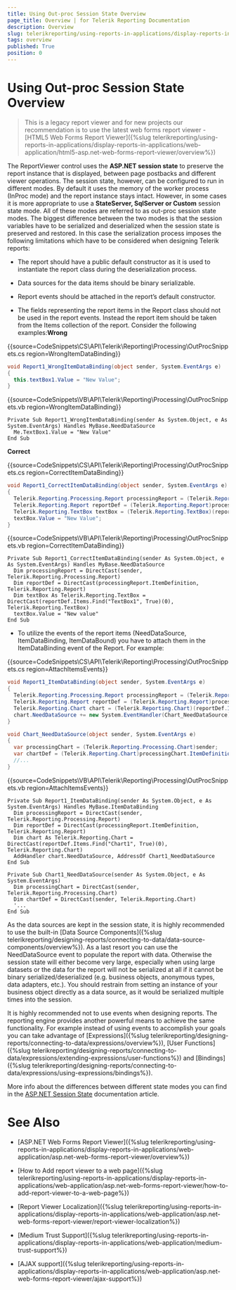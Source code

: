 ```yaml
---
title: Using Out-proc Session State Overview
page_title: Overview | for Telerik Reporting Documentation
description: Overview
slug: telerikreporting/using-reports-in-applications/display-reports-in-applications/web-application/asp.net-web-forms-report-viewer/using-out-proc-session-state/overview
tags: overview
published: True
position: 0
---
```


# Using Out-proc Session State Overview



> This is a legacy report viewer and for new projects our recommendation is to use the latest web forms report viewer -           [HTML5 Web Forms Report Viewer]({%slug telerikreporting/using-reports-in-applications/display-reports-in-applications/web-application/html5-asp.net-web-forms-report-viewer/overview%})

The ReportViewer control uses the __ASP.NET session state__ to preserve the report instance that is displayed,           between page postbacks and different viewer operations. The session state, however, can be configured to run in different modes.           By default it uses the memory of the worker process (InProc mode) and the report instance stays intact. However, in some cases           it is more appropriate to use a __StateServer, SqlServer or Custom__ session state mode. All of these modes are referred to as out-proc           session state modes. The biggest difference between the two modes is that the session variables have to be serialized and deserialized           when the session state is preserved and restored. In this case the serialization process imposes the following limitations which have to           be considered when designing Telerik reports:         

* The report should have a public default constructor as it is used to instantiate the report class during the deserialization process.

* Data sources for the data items should be binary serializable.

* Report events should be attached in the report’s default constructor.

* The fields representing the report items in the Report class should not be used in the report events.
            Instead the report item should be taken from the Items collection of the report. Consider the following examples:__Wrong__ 

{{source=CodeSnippets\CS\API\Telerik\Reporting\Processing\OutProcSnippets.cs region=WrongItemDataBinding}}
  ````C#
void Report1_WrongItemDataBinding(object sender, System.EventArgs e)
{
    this.textBox1.Value = "New Value";
}
````

{{source=CodeSnippets\VB\API\Telerik\Reporting\Processing\OutProcSnippets.vb region=WrongItemDataBinding}}
  ````VB
Private Sub Report1_WrongItemDataBinding(sender As System.Object, e As System.EventArgs) Handles MyBase.NeedDataSource
    Me.TextBox1.Value = "New Value"
End Sub
````

__Correct__ 

{{source=CodeSnippets\CS\API\Telerik\Reporting\Processing\OutProcSnippets.cs region=CorrectItemDataBinding}}
  ````C#
void Report1_CorrectItemDataBinding(object sender, System.EventArgs e)
{
    Telerik.Reporting.Processing.Report processingReport = (Telerik.Reporting.Processing.Report)sender;
    Telerik.Reporting.Report reportDef = (Telerik.Reporting.Report)processingReport.ItemDefinition;
    Telerik.Reporting.TextBox textBox = (Telerik.Reporting.TextBox)(reportDef.Items.Find("textBox1", true)[0]);
    textBox.Value = "New Value";
}
````

{{source=CodeSnippets\VB\API\Telerik\Reporting\Processing\OutProcSnippets.vb region=CorrectItemDataBinding}}
  ````VB
Private Sub Report1_CorrectItemDataBinding(sender As System.Object, e As System.EventArgs) Handles MyBase.NeedDataSource
    Dim processingReport = DirectCast(sender, Telerik.Reporting.Processing.Report)
    Dim reportDef = DirectCast(processingReport.ItemDefinition, Telerik.Reporting.Report)
    Dim textBox As Telerik.Reporting.TextBox = DirectCast(reportDef.Items.Find("TextBox1", True)(0), Telerik.Reporting.TextBox)
    textBox.Value = "New value"
End Sub
````

* To utilize the events of the report items (NeedDataSource, ItemDataBinding, ItemDataBound) you have to attach
            them in the ItemDataBinding event of the Report. For example:

{{source=CodeSnippets\CS\API\Telerik\Reporting\Processing\OutProcSnippets.cs region=AttachItemsEvents}}
  ````C#
void Report1_ItemDataBinding(object sender, System.EventArgs e)
{
    Telerik.Reporting.Processing.Report processingReport = (Telerik.Reporting.Processing.Report)sender;
    Telerik.Reporting.Report reportDef = (Telerik.Reporting.Report)processingReport.ItemDefinition;
    Telerik.Reporting.Chart chart = (Telerik.Reporting.Chart)(reportDef.Items.Find("chart1", true)[0]);
    chart.NeedDataSource += new System.EventHandler(Chart_NeedDataSource);
}

void Chart_NeedDataSource(object sender, System.EventArgs e)
{
    var processingChart = (Telerik.Reporting.Processing.Chart)sender;
    var chartDef = (Telerik.Reporting.Chart)processingChart.ItemDefinition;
    //...
}
````

{{source=CodeSnippets\VB\API\Telerik\Reporting\Processing\OutProcSnippets.vb region=AttachItemsEvents}}
  ````VB
Private Sub Report1_ItemDataBinding(sender As System.Object, e As System.EventArgs) Handles MyBase.ItemDataBinding
    Dim processingReport = DirectCast(sender, Telerik.Reporting.Processing.Report)
    Dim reportDef = DirectCast(processingReport.ItemDefinition, Telerik.Reporting.Report)
    Dim chart As Telerik.Reporting.Chart = DirectCast(reportDef.Items.Find("Chart1", True)(0), Telerik.Reporting.Chart)
    AddHandler chart.NeedDataSource, AddressOf Chart1_NeedDataSource
End Sub

Private Sub Chart1_NeedDataSource(sender As System.Object, e As System.EventArgs)
    Dim processingChart = DirectCast(sender, Telerik.Reporting.Processing.Chart)
    Dim chartDef = DirectCast(sender, Telerik.Reporting.Chart)
    '...
End Sub
````

As the data sources are kept in the session state, it is highly recommended to use the built-in [Data Source Components]({%slug telerikreporting/designing-reports/connecting-to-data/data-source-components/overview%}).           As a last resort you can use the NeedDataSource event to populate the report with data. Otherwise the session state will either           become very large, especially when using large datasets or the data for the report will not be serialized at all if it cannot be           binary serialized/deserialized (e.g. business objects, anonymous types, data adapters, etc.). You should restrain from setting an           instance of your business object directly as a data source, as it would be serialized multiple times into the session.         

It is highly recommended not to use events when designing reports. The reporting engine provides another powerful means to achieve the           same functionality. For example instead of using events to accomplish your goals you can take advantage of            [Expressions]({%slug telerikreporting/designing-reports/connecting-to-data/expressions/overview%}), [User Functions]({%slug telerikreporting/designing-reports/connecting-to-data/expressions/extending-expressions/user-functions%}) and            [Bindings]({%slug telerikreporting/designing-reports/connecting-to-data/expressions/using-expressions/bindings%}).         

More info about the differences between different state modes you can find in the            [ASP.NET Session State](http://msdn.microsoft.com/en-us/library/ms972429.aspx)  documentation article.         


# See Also

 

* [ASP.NET Web Forms Report Viewer]({%slug telerikreporting/using-reports-in-applications/display-reports-in-applications/web-application/asp.net-web-forms-report-viewer/overview%})

 

* [How to Add report viewer to a web page]({%slug telerikreporting/using-reports-in-applications/display-reports-in-applications/web-application/asp.net-web-forms-report-viewer/how-to-add-report-viewer-to-a-web-page%})

 

* [Report Viewer Localization]({%slug telerikreporting/using-reports-in-applications/display-reports-in-applications/web-application/asp.net-web-forms-report-viewer/report-viewer-localization%})

 

* [Medium Trust Support]({%slug telerikreporting/using-reports-in-applications/display-reports-in-applications/web-application/medium-trust-support%})

 

* [AJAX support]({%slug telerikreporting/using-reports-in-applications/display-reports-in-applications/web-application/asp.net-web-forms-report-viewer/ajax-support%})

